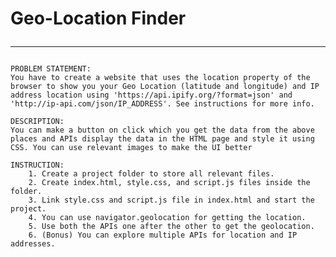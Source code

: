 # Geo-Location Finder<hr>
    PROBLEM STATEMENT:
    You have to create a website that uses the location property of the browser to show you your Geo Location (latitude and longitude) and IP address location using 'https://api.ipify.org/?format=json' and 'http://ip-api.com/json/IP_ADDRESS'. See instructions for more info.

    DESCRIPTION:
    You can make a button on click which you get the data from the above places and APIs display the data in the HTML page and style it using CSS. You can use relevant images to make the UI better

    INSTRUCTION:
        1. Create a project folder to store all relevant files.
        2. Create index.html, style.css, and script.js files inside the folder.
        3. Link style.css and script.js file in index.html and start the project.
        4. You can use navigator.geolocation for getting the location.
        5. Use both the APIs one after the other to get the geolocation.
        6. (Bonus) You can explore multiple APIs for location and IP addresses.